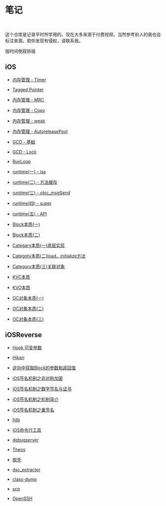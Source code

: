 
# 笔记

<br>

这个仓库是记录平时所学用的。现在大多来源于付费视频，当然参考别人的我也会标注来源。若你发现有侵权，请联系我。


按时间倒叙排版

## iOS


- [内存管理 - Timer](https://github.com/zhaoName/Notes/blob/master/iOS/%E5%86%85%E5%AD%98%E7%AE%A1%E7%90%86%20-%20Timer.md)


- [Tagged Pointer](https://github.com/zhaoName/Notes/blob/master/iOS/Tagged%20Pointer.md)


- [内存管理 - MRC](https://github.com/zhaoName/Notes/blob/master/iOS/%E5%86%85%E5%AD%98%E7%AE%A1%E7%90%86%20-%20MRC.md)


- [内存管理 - Copy](https://github.com/zhaoName/Notes/blob/master/iOS/%E5%86%85%E5%AD%98%E7%AE%A1%E7%90%86%20-%20Copy.md)


- [内存管理 - weak](https://github.com/zhaoName/Notes/blob/master/iOS/%E5%86%85%E5%AD%98%E7%AE%A1%E7%90%86%20-%20weak.md)


- [内存管理 - AutoreleasePool](https://github.com/zhaoName/Notes/blob/master/iOS/%E5%86%85%E5%AD%98%E7%AE%A1%E7%90%86%20-%20AutoreleasePool.md)


- [GCD - 基础](https://github.com/zhaoName/Notes/blob/master/iOS/GCD%20-%20%E5%9F%BA%E7%A1%80.md)


- [GCD - Lock](https://github.com/zhaoName/Notes/blob/master/iOS/GCD%20-%20Lock.md)

- [RunLoop](https://github.com/zhaoName/Notes/blob/master/iOS/RunLoop.md)

- [runtime(一) - isa](https://github.com/zhaoName/Notes/blob/master/iOS/runtime(%E4%B8%80)%20-%20isa.md)

- [runtime(二) - 方法缓存](https://github.com/zhaoName/Notes/blob/master/iOS/runtime(%E4%BA%8C)%20-%20%E6%96%B9%E6%B3%95%E7%BC%93%E5%AD%98.md)

- [runtime(三) - objc_msgSend](https://github.com/zhaoName/Notes/blob/master/iOS/runtime(%E4%B8%89)%20-%20objc_msgSend.md)

- [runtime(四) - super](https://github.com/zhaoName/Notes/blob/master/iOS/runtime(%E5%9B%9B)%20-%20super.md)

- [runtime(五) - API](https://github.com/zhaoName/Notes/blob/master/iOS/runtime(%E4%BA%94)%20-%20API.md)

- [Block本质(一)](https://github.com/zhaoName/Notes/blob/master/iOS/Block%E6%9C%AC%E8%B4%A8(%E4%B8%80).md)

- [Block本质(二)](https://github.com/zhaoName/Notes/blob/master/iOS/Block%E6%9C%AC%E8%B4%A8(%E4%BA%8C).md)


- [Categary本质(一)底层实现](https://github.com/zhaoName/Notes/blob/master/iOS/Categary%E6%9C%AC%E8%B4%A8(%E4%B8%80)%E5%BA%95%E5%B1%82%E5%AE%9E%E7%8E%B0.md)


- [Categoty本质(二)load、initialize方法](https://github.com/zhaoName/Notes/blob/master/iOS/Categoty%E6%9C%AC%E8%B4%A8(%E4%BA%8C)load%2Cinitialize%E6%96%B9%E6%B3%95.md)


- [Category本质(三)关联对象](https://github.com/zhaoName/Notes/blob/master/iOS/Category%E6%9C%AC%E8%B4%A8(%E4%B8%89)%E5%85%B3%E8%81%94%E5%AF%B9%E8%B1%A1.md)


- [KVC本质](https://github.com/zhaoName/Notes/blob/master/iOS/KVC%E6%9C%AC%E8%B4%A8.md)


- [KVO本质](https://github.com/zhaoName/Notes/blob/master/iOS/KVO%E6%9C%AC%E8%B4%A8.md)


- [OC对象本质(一)](https://github.com/zhaoName/Notes/blob/master/iOS/OC%E5%AF%B9%E8%B1%A1%E6%9C%AC%E8%B4%A8(%E4%B8%80).md)


- [OC对象本质(二)](https://github.com/zhaoName/Notes/blob/master/iOS/OC%E5%AF%B9%E8%B1%A1%E6%9C%AC%E8%B4%A8(%E4%BA%8C).md)


- [OC对象本质(三)](https://github.com/zhaoName/Notes/blob/master/iOS/OC%E5%AF%B9%E8%B1%A1%E6%9C%AC%E8%B4%A8(%E4%B8%89).md)



## iOSReverse


- [Hook 可变参数](https://github.com/zhaoName/Notes/blob/master/iOSReverse/Hook%E5%8F%AF%E5%8F%98%E5%8F%82%E6%95%B0.md)

- [Hikari](https://github.com/zhaoName/Notes/blob/master/iOSReverse/Hikari.md)

- [逆向中获取Block的参数和返回值](https://github.com/zhaoName/Notes/blob/master/iOSReverse/%E9%80%86%E5%90%91%E4%B8%AD%E8%8E%B7%E5%8F%96Block%E7%9A%84%E5%8F%82%E6%95%B0%E5%92%8C%E8%BF%94%E5%9B%9E%E5%80%BC.md)

- [iOS签名机制之非对称加密](https://github.com/zhaoName/Notes/blob/master/iOSReverse/iOS%E7%AD%BE%E5%90%8D%E6%9C%BA%E5%88%B6%E4%B9%8B%E9%9D%9E%E5%AF%B9%E7%A7%B0%E5%8A%A0%E5%AF%86.md)

- [iOS签名机制之数字签名与证书](https://github.com/zhaoName/Notes/blob/master/iOSReverse/iOS%E7%AD%BE%E5%90%8D%E6%9C%BA%E5%88%B6%E4%B9%8B%E6%95%B0%E5%AD%97%E7%AD%BE%E5%90%8D%E4%B8%8E%E8%AF%81%E4%B9%A6.md)

- [iOS签名机制之机制简介](https://github.com/zhaoName/Notes/blob/master/iOSReverse/iOS%E7%AD%BE%E5%90%8D%E6%9C%BA%E5%88%B6%E4%B9%8B%E6%9C%BA%E5%88%B6%E7%AE%80%E4%BB%8B.md)

- [iOS签名机制之重签名](https://github.com/zhaoName/Notes/blob/master/iOSReverse/iOS%E7%AD%BE%E5%90%8D%E6%9C%BA%E5%88%B6%E4%B9%8B%E9%87%8D%E7%AD%BE%E5%90%8D.md)

- [lldb](https://github.com/zhaoName/Notes/blob/master/iOSReverse/lldb.md)

- [iOS命令行工具](https://github.com/zhaoName/Notes/blob/master/iOSReverse/iOS%E5%91%BD%E4%BB%A4%E8%A1%8C%E5%B7%A5%E5%85%B7.md)

- [debugserver](https://github.com/zhaoName/Notes/blob/master/iOSReverse/debugserver.md)

- [Theos](https://github.com/zhaoName/Notes/blob/master/iOSReverse/Theos.md)

- [脱壳](https://github.com/zhaoName/Notes/blob/master/iOSReverse/%E8%84%B1%E5%A3%B3.md)

- [dsc_extractor](https://github.com/zhaoName/Notes/blob/master/iOSReverse/dsc_extractor.md)

- [class-dump](https://github.com/zhaoName/Notes/blob/master/iOSReverse/class-dump.md)

- [scp](https://github.com/zhaoName/Notes/blob/master/iOSReverse/scp.md)

- [OpenSSH](https://github.com/zhaoName/Notes/blob/master/iOSReverse/OpenSSH.md)



